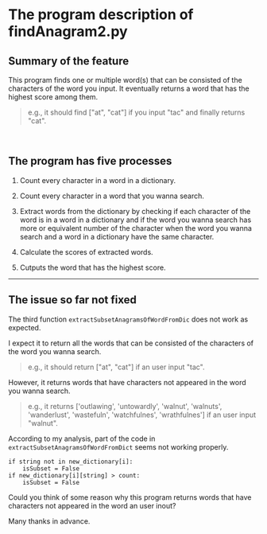 # **The program description of findAnagram2.py** 

## Summary of the feature
This program finds one or multiple word(s) that can be consisted of the characters of the word you input. It eventually returns a word that has the highest score among them.

>e.g., it should find ["at", "cat"] if you input "tac" and finally returns "cat".

<br>

## The program has five processes
1. Count every character in a word in a dictionary.

2. Count every character in a word that you wanna search.

3. Extract words from the dictionary by checking if each character of the word is in a word in a dictionary and if the word you wanna search has more or equivalent number of the character when the word you wanna search and a word in a dictionary have the same character.

4. Calculate the scores of extracted words.

5. Cutputs the word that has the highest score.

***

## The issue so far not fixed
The third function `extractSubsetAnagramsOfWordFromDic` does not work as expected. 

I expect it to return all the words that can be consisted of the characters of the word you wanna search.
> e.g., it should return ["at", "cat"] if an user input "tac".

However, it returns words that have characters not appeared in the word you wanna search.
> e.g., it returns ['outlawing', 'untowardly', 'walnut', 'walnuts', 'wanderlust', 'wastefuln', 'watchfulnes', 'wrathfulnes'] if an user input "walnut".

According to my analysis, part of the code in `extractSubsetAnagramsOfWordFromDict` seems not working properly.

    if string not in new_dictionary[i]: 
        isSubset = False
    if new_dictionary[i][string] > count:
        isSubset = False    

Could you think of some reason why this program returns words that have characters not appeared in the word an user inout?

Many thanks in advance.